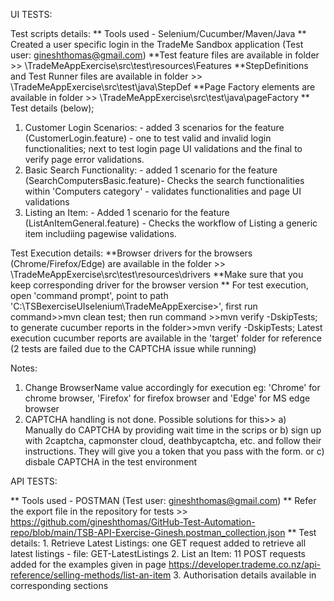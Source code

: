 UI TESTS:

Test scripts details:
** Tools used - Selenium/Cucumber/Maven/Java
** Created a user specific login in the TradeMe Sandbox application (Test user: gineshthomas@gmail.com)
**Test feature files are available in folder >> \TradeMeAppExercise\src\test\resources\Features
**StepDefinitions and Test Runner files are available in folder >> \TradeMeAppExercise\src\test\java\StepDef
**Page Factory elements are available in folder >> \TradeMeAppExercise\src\test\java\pageFactory
** Test details (below); 
   1. Customer Login Scenarios: - added 3 scenarios for the feature (CustomerLogin.feature) - one to test valid and invalid login functionalities; next to test login page UI validations and the final to verify page error validations.
   2. Basic Search Functionality: - added 1 scenario for the feature (SearchComputersBasic.feature)- Checks the search functionalities within 'Computers category' - validates functionalities and page UI validations
   3. Listing an Item: - Added 1 scenario for the feature (ListAnItemGeneral.feature) - Checks the workflow of Listing a generic item includiing pagewise validations.  

Test Execution details:
**Browser drivers for the browsers (Chrome/Firefox/Edge) are available in the folder >> \TradeMeAppExercise\src\test\resources\drivers
**Make sure that you keep corresponding driver for the browser version
** For test execution, open 'command prompt', point to path 'C:\TSBexerciseUIselenium\TradeMeAppExercise>', 
   first run command>>mvn clean test; then run command >>mvn verify -DskipTests; to generate cucumber reports in the folder>>mvn verify -DskipTests;
   Latest execution cucumber reports are available in the 'target' folder for reference (2 tests are failed due to the CAPTCHA issue while running)

Notes:
1. Change BrowserName value accordingly for execution eg: 'Chrome' for chrome browser, 'Firefox' for firefox browser and 'Edge' for MS edge browser
2. CAPTCHA handling is not done. Possible solutions for this>> a) Manually do CAPTCHA by providing wait time in the scrips or b) sign up with 2captcha, capmonster cloud, deathbycaptcha, etc. and follow their instructions. They will give you a token that you pass with the form. or c) disbale CAPTCHA in the test environment

API TESTS:

** Tools used - POSTMAN (Test user: gineshthomas@gmail.com)
** Refer the export file in the repository for tests >> https://github.com/gineshthomas/GitHub-Test-Automation-repo/blob/main/TSB-API-Exercise-Ginesh.postman_collection.json
** Test details:
    1. Retrieve Latest Listings: one GET request added to retrieve all latest listings - file: GET-LatestListings
    2. List an Item: 11 POST requests added for the examples given in page https://developer.trademe.co.nz/api-reference/selling-methods/list-an-item
    3. Authorisation details available in corresponding sections
   

